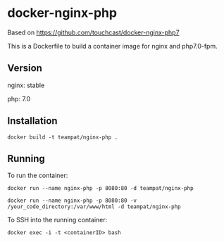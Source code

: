 # docker-nginx-php #

Based on https://github.com/touchcast/docker-nginx-php7

This is a Dockerfile to build a container image for nginx and php7.0-fpm.

## Version ##
nginx: stable

php: 7.0

## Installation ##

    docker build -t teampat/nginx-php .

## Running ##
To run the container:

    docker run --name nginx-php -p 8080:80 -d teampat/nginx-php

    docker run --name nginx-php -p 8080:80 -v /your_code_directory:/var/www/html -d teampat/nginx-php

    
To SSH into the running container:

    docker exec -i -t <containerID> bash
    
